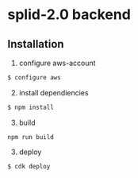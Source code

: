 # splid-2.0 backend

## Installation

1. configure aws-account

```bash
$ configure aws
```

2. install dependiencies

```bash
$ npm install
```

3. build

```env
npm run build
```

3. deploy

```bash
$ cdk deploy
```
